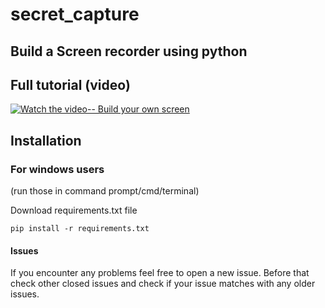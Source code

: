 # secret_capture
## Build a Screen recorder using python


## Full tutorial (video)
[![Watch the video-- Build your own screen](https://i.ytimg.com/an_webp/1J8dQA6gN7k/mqdefault_6s.webp?du=3000&sqp=CJ2sw4QG&rs=AOn4CLAgz0Xro-XZWrk3gI99epHO3te9Dg)](https://www.youtube.com/watch?v=1J8dQA6gN7k "Build your own screen recorder")


## Installation
### For windows users
(run those in command prompt/cmd/terminal)

Download requirements.txt file
``` 
pip install -r requirements.txt
```


#### Issues
If you encounter any problems feel free to open a new issue. Before that check other closed issues and check if your issue matches with any older issues.
